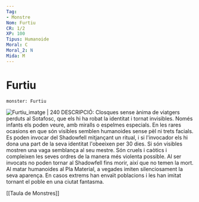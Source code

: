 ```yaml
---
Tag:
- Monstre
Nom: Furtiu
CR: 1/2
XP: 100
Tipus: Humanoide
Moral: C
Moral_2: N
Mida: M
---
```

# Furtiu

```statblock
monster: Furtiu
```

![Furtiu_imatge | 240](https://static.wikia.nocookie.net/forgottenrealms/images/a/a7/Skulk-5e.png/revision/latest?cb&#x3D;20180526175915)
DESCRIPCIÓ: 
Closques sense ànima de viatgers perduts al Sotafosc, que els hi ha robat la identitat i tornat invisibles. Només infants els poden veure, amb miralls o espelmes especials. En les rares ocasions en que són visibles semblen humanoides sense pèl ni trets facials. Es poden invocar del Shadowfell mitjançant un ritual, i si l'invocador els hi dona una part de la seva identitat l'obeeixen per 30 dies. Si són visibles mostren una vaga semblança al seu mestre. Són cruels i caòtics i compleixen les seves ordres de la manera més violenta possible. Al ser invocats no poden tornar al Shadowfell fins morir, així que no temen la mort. Al matar humanoides al Pla Material, a vegades imiten silenciosament la seva aparença. En casos extrems han envaït poblacions i les han imitat tornant el poble en una ciutat fantasma.

[[Taula de Monstres]]